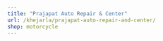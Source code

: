 ```yaml
---
title: "Prajapat Auto Repair & Center"
url: /khejarla/prajapat-auto-repair-and-center/
shop: motorcycle
---
```

